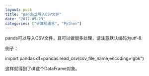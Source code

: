 ```yaml
---
layout: post
title: "pands之导入CSV文件"
date: "2017-05-23"
categories: ["计算机语言", "Python"]
---
```


pands可以导入CSV文件，且可以做很多处理，请注意默认编码为utf-8.

例子：

import pandas df=pandas.read\_csv(csv\_file\_name,encoding='gbk")

这样就得到了df这个DataFrame对象。

